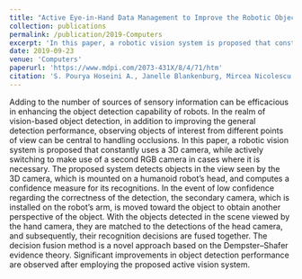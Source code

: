 ```yaml
---
title: "Active Eye-in-Hand Data Management to Improve the Robotic Object"
collection: publications
permalink: /publication/2019-Computers
excerpt: 'In this paper, a robotic vision system is proposed that constantly uses a 3D camera, while actively switching to make use of a second RGB camera in cases where it is necessary.'
date: 2019-09-23
venue: 'Computers'
paperurl: 'https://www.mdpi.com/2073-431X/8/4/71/htm'
citation: 'S. Pourya Hoseini A., Janelle Blankenburg, Mircea Nicolescu, Monica Nicolescu, David Feil-Seifer. "Active Eye-in-Hand Data Management to Improve the Robotic Object." Computers, 2019.'
---
```

Adding to the number of sources of sensory information can be efficacious in enhancing the object detection capability of robots. In the realm of vision-based object detection, in addition to improving the general detection performance, observing objects of interest from different points of view can be central to handling occlusions. In this paper, a robotic vision system is proposed that constantly uses a 3D camera, while actively switching to make use of a second RGB camera in cases where it is necessary. The proposed system detects objects in the view seen by the 3D camera, which is mounted on a humanoid robot’s head, and computes a confidence measure for its recognitions. In the event of low confidence regarding the correctness of the detection, the secondary camera, which is installed on the robot’s arm, is moved toward the object to obtain another perspective of the object. With the objects detected in the scene viewed by the hand camera, they are matched to the detections of the head camera, and subsequently, their recognition decisions are fused together. The decision fusion method is a novel approach based on the Dempster–Shafer evidence theory. Significant improvements in object detection performance are observed after employing the proposed active vision system.
